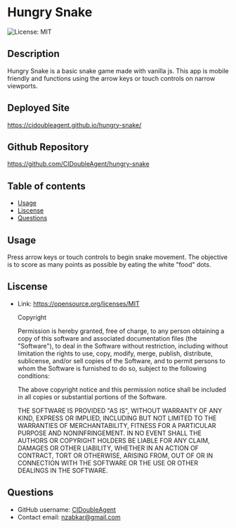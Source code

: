 # Hungry Snake
![License: MIT](https://img.shields.io/badge/License-MIT-yellow.svg)
## Description
Hungry Snake is a basic snake game made with vanilla js. This app is mobile friendly and functions using the arrow keys or touch controls on narrow viewports.
## Deployed Site
https://cidoubleagent.github.io/hungry-snake/
## Github Repository
https://github.com/CIDoubleAgent/hungry-snake
## Table of contents
* [Usage](#usage)
* [Liscense](#liscense)
* [Questions](#questions)
## Usage
Press arrow keys or touch controls to begin snake movement. The objective is to score as many points as possible by eating the white "food" dots.
## Liscense
* Link: https://opensource.org/licenses/MIT  

    Copyright <YEAR> <COPYRIGHT HOLDER>

    Permission is hereby granted, free of charge, to any person obtaining 
    a copy of this software and associated documentation files 
    (the "Software"), to deal in the Software without restriction, 
    including without limitation the rights to use, copy, modify, merge, 
    publish, distribute, sublicense, and/or sell copies of the Software, 
    and to permit persons to whom the Software is furnished to do so, 
    subject to the following conditions:

    The above copyright notice and this permission notice shall be included 
    in all copies or substantial portions of the Software.

    THE SOFTWARE IS PROVIDED "AS IS", WITHOUT WARRANTY OF ANY KIND, 
    EXPRESS OR IMPLIED, INCLUDING BUT NOT LIMITED TO THE WARRANTIES OF 
    MERCHANTABILITY, FITNESS FOR A PARTICULAR PURPOSE AND NONINFRINGEMENT. 
    IN NO EVENT SHALL THE AUTHORS OR COPYRIGHT HOLDERS BE LIABLE FOR ANY 
    CLAIM, DAMAGES OR OTHER LIABILITY, WHETHER IN AN ACTION OF CONTRACT, 
    TORT OR OTHERWISE, ARISING FROM, OUT OF OR IN CONNECTION WITH THE 
    SOFTWARE OR THE USE OR OTHER DEALINGS IN THE SOFTWARE.
## Questions
* GitHub username: [CIDoubleAgent](https://github.com/CIDoubleAgent)
* Contact email: nzabkar@gmail.com